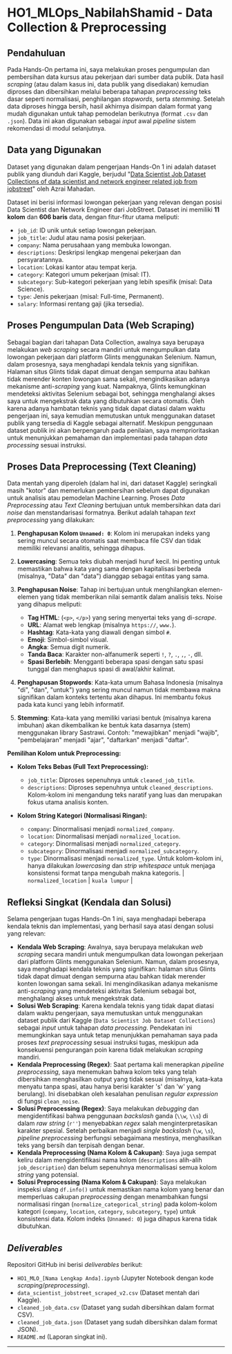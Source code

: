 # HO1_MLOps_NabilahShamid - Data Collection & Preprocessing

## Pendahuluan

Pada Hands-On pertama ini, saya melakukan proses pengumpulan dan pembersihan data kursus atau pekerjaan dari sumber data publik. Data hasil *scraping* (atau dalam kasus ini, data publik yang disediakan) kemudian diproses dan dibersihkan melalui beberapa tahapan *preprocessing* teks dasar seperti normalisasi, penghilangan *stopwords*, serta *stemming*. Setelah data diproses hingga bersih, hasil akhirnya disimpan dalam format yang mudah digunakan untuk tahap pemodelan berikutnya (format `.csv` dan `.json`). Data ini akan digunakan sebagai *input* awal *pipeline* sistem rekomendasi di modul selanjutnya. 

## Data yang Digunakan

Dataset yang digunakan dalam pengerjaan Hands-On 1 ini adalah dataset publik yang diunduh dari Kaggle, berjudul "[Data Scientist Job Dataset Collections of data scientist and network engineer related job from jobstreet](https://www.kaggle.com/datasets/azraimahadan/data-scientist-jobstreet-scraped)" oleh Azrai Mahadan.

Dataset ini berisi informasi lowongan pekerjaan yang relevan dengan posisi Data Scientist dan Network Engineer dari JobStreet. Dataset ini memiliki **11 kolom** dan **606 baris** data, dengan fitur-fitur utama meliputi:
* `job_id`: ID unik untuk setiap lowongan pekerjaan.
* `job_title`: Judul atau nama posisi pekerjaan.
* `company`: Nama perusahaan yang membuka lowongan.
* `descriptions`: Deskripsi lengkap mengenai pekerjaan dan persyaratannya.
* `location`: Lokasi kantor atau tempat kerja.
* `category`: Kategori umum pekerjaan (misal: IT).
* `subcategory`: Sub-kategori pekerjaan yang lebih spesifik (misal: Data Science).
* `type`: Jenis pekerjaan (misal: Full-time, Permanent).
* `salary`: Informasi rentang gaji (jika tersedia).

## Proses Pengumpulan Data (Web Scraping)

Sebagai bagian dari tahapan Data Collection, awalnya saya berupaya melakukan *web scraping* secara mandiri untuk mengumpulkan data lowongan pekerjaan dari platform Glints menggunakan Selenium. Namun, dalam prosesnya, saya menghadapi kendala teknis yang signifikan. Halaman situs Glints tidak dapat dimuat dengan sempurna atau bahkan tidak merender konten lowongan sama sekali, mengindikasikan adanya mekanisme anti-*scraping* yang kuat. Nampaknya, Glints kemungkinan mendeteksi aktivitas Selenium sebagai bot, sehingga menghalangi akses saya untuk mengekstrak data yang dibutuhkan secara otomatis.
Oleh karena adanya hambatan teknis yang tidak dapat diatasi dalam waktu pengerjaan ini, saya kemudian memutuskan untuk menggunakan dataset publik yang tersedia di Kaggle sebagai alternatif. Meskipun penggunaan dataset publik ini akan berpengaruh pada penilaian, saya memprioritaskan untuk menunjukkan pemahaman dan implementasi pada tahapan *data processing* sesuai instruksi.

## Proses Data Preprocessing (Text Cleaning)

Data mentah yang diperoleh (dalam hal ini, dari dataset Kaggle) seringkali masih "kotor" dan memerlukan pembersihan sebelum dapat digunakan untuk analisis atau pemodelan Machine Learning. Proses *Data Preprocessing* atau *Text Cleaning* bertujuan untuk membersihkan data dari *noise* dan menstandarisasi formatnya.
Berikut adalah tahapan *text preprocessing* yang dilakukan:

1.  **Penghapusan Kolom `Unnamed: 0`**: Kolom ini merupakan indeks yang sering muncul secara otomatis saat membaca file CSV dan tidak memiliki relevansi analitis, sehingga dihapus.

2.  **Lowercasing**: Semua teks diubah menjadi huruf kecil. Ini penting untuk memastikan bahwa kata yang sama dengan kapitalisasi berbeda (misalnya, "Data" dan "data") dianggap sebagai entitas yang sama.

3.  **Penghapusan Noise**: Tahap ini bertujuan untuk menghilangkan elemen-elemen yang tidak memberikan nilai semantik dalam analisis teks. Noise yang dihapus meliputi:
    * **Tag HTML**: (`<p>`, `</p>`) yang sering menyertai teks yang di-*scrape*.
    * **URL**: Alamat web lengkap (misalnya `https://`, `www.`).
    * **Hashtag**: Kata-kata yang diawali dengan simbol `#`.
    * **Emoji**: Simbol-simbol visual.
    * **Angka**: Semua digit numerik.
    * **Tanda Baca**: Karakter non-alfanumerik seperti `!`, `?`, `.`, `,`, `-`, dll.
    * **Spasi Berlebih**: Mengganti beberapa spasi dengan satu spasi tunggal dan menghapus spasi di awal/akhir kalimat.

4.  **Penghapusan Stopwords**: Kata-kata umum Bahasa Indonesia (misalnya "di", "dan", "untuk") yang sering muncul namun tidak membawa makna signifikan dalam konteks tertentu akan dihapus. Ini membantu fokus pada kata kunci yang lebih informatif.

5.  **Stemming**: Kata-kata yang memiliki variasi bentuk (misalnya karena imbuhan) akan dikembalikan ke bentuk kata dasarnya (stem) menggunakan library Sastrawi. Contoh: "mewajibkan" menjadi "wajib", "pembelajaran" menjadi "ajar", "daftarkan" menjadi "daftar".

**Pemilihan Kolom untuk Preprocessing:**

* **Kolom Teks Bebas (Full Text Preprocessing):**
    * `job_title`: Diproses sepenuhnya untuk `cleaned_job_title`.
    * `descriptions`: Diproses sepenuhnya untuk `cleaned_descriptions`.
    Kolom-kolom ini mengandung teks naratif yang luas dan merupakan fokus utama analisis konten.

* **Kolom String Kategori (Normalisasi Ringan):**
    * `company`: Dinormalisasi menjadi `normalized_company`.
    * `location`: Dinormalisasi menjadi `normalized_location`.
    * `category`: Dinormalisasi menjadi `normalized_category`.
    * `subcategory`: Dinormalisasi menjadi `normalized_subcategory`.
    * `type`: Dinormalisasi menjadi `normalized_type`.
    Untuk kolom-kolom ini, hanya dilakukan *lowercasing* dan *strip whitespace* untuk menjaga konsistensi format tanpa mengubah makna kategoris.                                                                                                                                                                                                                                                                                                                                                                                                               | `normalized_location` | `kuala lumpur`                                                                                                                                                           |

## Refleksi Singkat (Kendala dan Solusi)

Selama pengerjaan tugas Hands-On 1 ini, saya menghadapi beberapa kendala teknis dan implementasi, yang berhasil saya atasi dengan solusi yang relevan:

* **Kendala Web Scraping**: Awalnya, saya berupaya melakukan *web scraping* secara mandiri untuk mengumpulkan data lowongan pekerjaan dari platform Glints menggunakan Selenium. Namun, dalam prosesnya, saya menghadapi kendala teknis yang signifikan: halaman situs Glints tidak dapat dimuat dengan sempurna atau bahkan tidak merender konten lowongan sama sekali. Ini mengindikasikan adanya mekanisme anti-*scraping* yang mendeteksi aktivitas Selenium sebagai bot, menghalangi akses untuk mengekstrak data.
* **Solusi Web Scraping**: Karena kendala teknis yang tidak dapat diatasi dalam waktu pengerjaan, saya memutuskan untuk menggunakan dataset publik dari Kaggle (`Data Scientist Job Dataset Collections`) sebagai *input* untuk tahapan *data processing*. Pendekatan ini memungkinkan saya untuk tetap menunjukkan pemahaman saya pada proses *text preprocessing* sesuai instruksi tugas, meskipun ada konsekuensi pengurangan poin karena tidak melakukan *scraping* mandiri.
* **Kendala Preprocessing (Regex)**: Saat pertama kali menerapkan *pipeline preprocessing*, saya menemukan bahwa kolom teks yang telah dibersihkan menghasilkan output yang tidak sesuai (misalnya, kata-kata menyatu tanpa spasi, atau hanya berisi karakter 's' dan 'w' yang berulang). Ini disebabkan oleh kesalahan penulisan *regular expression* di fungsi `clean_noise`.
* **Solusi Preprocessing (Regex)**: Saya melakukan *debugging* dan mengidentifikasi bahwa penggunaan *backslash* ganda (`\\w`, `\\s`) di dalam *raw string* (`r''`) menyebabkan *regex* salah menginterpretasikan karakter spesial. Setelah perbaikan menjadi *single backslash* (`\w`, `\s`), *pipeline preprocessing* berfungsi sebagaimana mestinya, menghasilkan teks yang bersih dan terpisah dengan benar.
* **Kendala Preprocessing (Nama Kolom & Cakupan)**: Saya juga sempat keliru dalam mengidentifikasi nama kolom (`descriptions` alih-alih `job_description`) dan belum sepenuhnya menormalisasi semua kolom *string* yang potensial.
* **Solusi Preprocessing (Nama Kolom & Cakupan)**: Saya melakukan inspeksi ulang `df.info()` untuk memastikan nama kolom yang benar dan memperluas cakupan *preprocessing* dengan menambahkan fungsi normalisasi ringan (`normalize_categorical_string`) pada kolom-kolom kategori (`company`, `location`, `category`, `subcategory`, `type`) untuk konsistensi data. Kolom indeks (`Unnamed: 0`) juga dihapus karena tidak dibutuhkan.

## *Deliverables*

Repositori GitHub ini berisi *deliverables* berikut:
* `HO1_MLO_[Nama Lengkap Anda].ipynb` (Jupyter Notebook dengan kode *scraping*/*preprocessing*).
* `data_scientist_jobstreet_scraped_v2.csv` (Dataset mentah dari Kaggle).
* `cleaned_job_data.csv` (Dataset yang sudah dibersihkan dalam format CSV).
* `cleaned_job_data.json` (Dataset yang sudah dibersihkan dalam format JSON).
* `README.md` (Laporan singkat ini).

---
